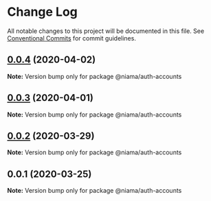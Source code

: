 # Change Log

All notable changes to this project will be documented in this file.
See [Conventional Commits](https://conventionalcommits.org) for commit guidelines.

## [0.0.4](https://github.com/niama-strategies/niama/compare/@niama/auth-accounts@0.0.3...@niama/auth-accounts@0.0.4) (2020-04-02)

**Note:** Version bump only for package @niama/auth-accounts





## [0.0.3](https://github.com/niama-strategies/niama/compare/@niama/auth-accounts@0.0.2...@niama/auth-accounts@0.0.3) (2020-04-01)

**Note:** Version bump only for package @niama/auth-accounts





## [0.0.2](https://github.com/niama-strategies/niama/compare/@niama/auth-accounts@0.0.1...@niama/auth-accounts@0.0.2) (2020-03-29)

**Note:** Version bump only for package @niama/auth-accounts





## 0.0.1 (2020-03-25)

**Note:** Version bump only for package @niama/auth-accounts
